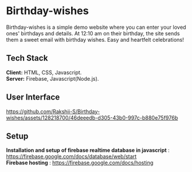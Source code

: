 # Birthday-wishes
Birthday-wishes is a simple demo website where you can enter your loved ones' birthdays and details. At 12:10 am on their birthday, the site sends them a sweet email with birthday wishes. Easy and heartfelt celebrations!

## Tech Stack
**Client:** HTML, CSS, Javascript. <br>
**Server:** Firebase, Javascript(Node.js). 

## User Interface

https://github.com/Rakshii-S/Birthday-wishes/assets/128218700/46deeedb-d305-43b0-997c-b880e75f976b

## Setup
**Installation and setup of firebase realtime database in javascript** : https://firebase.google.com/docs/database/web/start <br>
**Firebase hosting** : https://firebase.google.com/docs/hosting
